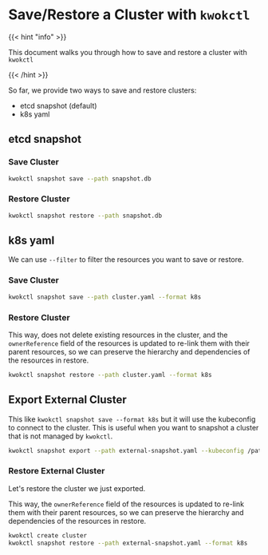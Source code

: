 # Save/Restore a Cluster with `kwokctl`

{{< hint "info" >}}

This document walks you through how to save and restore a cluster with `kwokctl`

{{< /hint >}}

So far, we provide two ways to save and restore clusters:

- etcd snapshot (default)
- k8s yaml

## etcd snapshot

### Save Cluster

``` bash
kwokctl snapshot save --path snapshot.db
```

### Restore Cluster

``` bash
kwokctl snapshot restore --path snapshot.db
```

## k8s yaml

We can use `--filter` to filter the resources you want to save or restore.

### Save Cluster

``` bash
kwokctl snapshot save --path cluster.yaml --format k8s
```

### Restore Cluster

This way, does not delete existing resources in the cluster,
and the `ownerReference` field of the resources is updated to re-link them with their parent resources,
so we can preserve the hierarchy and dependencies of the resources in restore.

``` bash
kwokctl snapshot restore --path cluster.yaml --format k8s
```

## Export External Cluster

This like `kwokctl snapshot save --format k8s` but it will use the kubeconfig to connect to the cluster.
This is useful when you want to snapshot a cluster that is not managed by `kwokctl`.

``` bash
kwokctl snapshot export --path external-snapshot.yaml --kubeconfig /path/to/kubeconfig
```

### Restore External Cluster

Let's restore the cluster we just exported.

This way, the `ownerReference` field of the resources is updated to re-link them with their parent resources,
so we can preserve the hierarchy and dependencies of the resources in restore.

``` bash
kwokctl create cluster
kwokctl snapshot restore --path external-snapshot.yaml --format k8s
```

